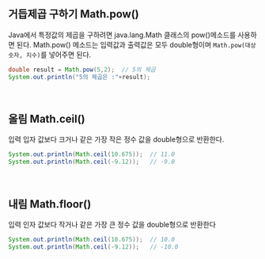 ## 거듭제곱 구하기 Math.pow()
Java에서 특정값의 제곱을 구하려면 java.lang.Math 클래스의 pow()메소드를 사용하면 된다. Math.pow() 메소드는 입력값과 출력값은 모두 double형이며 `Math.pow(대상숫자, 지수)`를 넣어주면 된다.
```java
double result = Math.pow(5,2);  // 5의 제곱
System.out.println("5의 제곱은 :"+result);
```
<br>

## 올림 Math.ceil()
입력 입자 값보다 크거나 같은 가장 작은 정수 값을 double형으로 반환한다. 
```java
System.out.println(Math.ceil(10.675));  // 11.0
System.out.println(Math.ceil(-9.12));   // -9.0
```
<br>

## 내림 Math.floor()
입력 인자 값보다 작거나 같은 가장 큰 정수 값을 double형으로 반환한다
```java
System.out.println(Math.ceil(10.675));  // 10.0
System.out.println(Math.ceil(-9.12));   // -10.0
```
<br>
